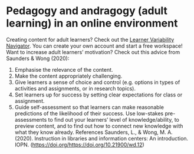 # Pedagogy and andragogy (adult learning) in an online environment
Creating content for adult learners? Check out the [Learner Variability Navigator](https://lvp.digitalpromiseglobal.org/). You can
create your own account and start a free workspace!
Want to increase adult learners’ motivation? Check out this advice from Saunders & Wong
(2020):
1. Emphasise the relevance of the content.
2. Make the content appropriately challenging.
3. Give learners a sense of choice and control (e.g. options in types of activities and
assignments, or in research topics).
4. Set learners up for success by setting clear expectations for class or assignment.
5. Guide self-assessment so that learners can make reasonable predictions of the likelihood
of their success.
Use low-stakes pre-assessments to find out your learners’ level of knowledge/ability, to
preview content, and to find out how to connect new knowledge with what they know
already.
References
Saunders, L., & Wong, M. A. (2020). Instruction in libraries and information centers: An introduction.
IOPN. (https://doi.org/https://doi.org/10.21900/wd.12)

